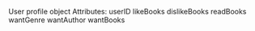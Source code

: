 User profile object
Attributes:
	userID
	likeBooks
	dislikeBooks
	readBooks
	wantGenre
	wantAuthor
	wantBooks